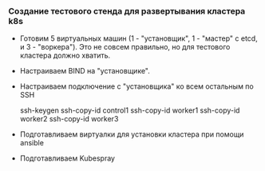 ### Создание тестового стенда для развертывания кластера k8s

- Готовим 5 виртуальных машин (1 - "установщик", 1 - "мастер" с etcd, и 3 - "воркера"). Это не совсем правильно, но для тестового кластера должно хватить.
- Настраиваем BIND на "установщике".
- Настраиваем подключение с "установщика" ко всем остальным по SSH

    ssh-keygen
    ssh-copy-id control1
    ssh-copy-id worker1
    ssh-copy-id worker2
    ssh-copy-id worker3
- Подготавливаем виртуалки для установки кластера при помощи ansible
- Подготавливаем Kubespray

